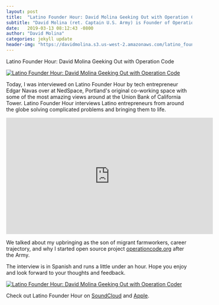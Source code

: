 ```yaml
---
layout: post
title:  "Latino Founder Hour: David Molina Geeking Out with Operation Code"
subtitle: "David Molina (ret. Captain U.S. Army) is Founder of Operation Code and self-taught writing the first line of code to petition Congress to expand the New GI Bill to include coding schools, a benefit he couldn’t use after exiting after 12 years in uniform. An entrepreneur, David has built numerous startups, has testified before members of Congress to expand technical education for veterans and spouses, and as a former captain in the Army was recipient of the Lt. Rowan Award, Meritorious Service Medal and Army Commendation Medal."
date:   2019-03-13 08:12:43 -0800
author: "David Molina"
categories: jekyll update
header-img: "https://davidmolina.s3.us-west-2.amazonaws.com/latino_founder_hour_panel.png"
---
```

<span class="caption text-muted" align="center">Latino Founder Hour: David Molina Geeking Out with Operation Code</span>

<a href="#">
    <img src="https://davidmolina.s3.us-west-2.amazonaws.com/latino_founder_hour_podcast.png" alt="Latino Founder Hour: David Molina Geeking Out with Operation Code">
</a>

Today, I was interviewed on Latino Founder Hour by tech entrepreneur Edgar Navas over at NedSpace, Portland's original co-working space with some of the most amazing views around at the Union Bank of California Tower. Latino Founder Hour interviews Latino entrepreneurs from around the globe solving complicated problems and bringing them to life.

<iframe width="560" height="315" src="https://www.youtube.com/embed/dQoQlziTE8M" title="YouTube video player" frameborder="0" allow="accelerometer; autoplay; clipboard-write; encrypted-media; gyroscope; picture-in-picture" allowfullscreen></iframe>

We talked about my upbringing as the son of migrant farmworkers, career trajectory, and why I started open source project [operationcode.org](https://operationcode.org/) after the Army.

The interview is in Spanish and runs a little under an hour. Hope you enjoy and look forward to your thoughts and feedback.

<a href="#">
    <img src="https://davidmolina.s3.us-west-2.amazonaws.com/latino_founder_hour_panel.png" alt="Latino Founder Hour: David Molina Geeking Out with Operation Coder">
</a>

Check out Latino Founder Hour on [SoundCloud](https://soundcloud.com/latinofounderhour) and [Apple](https://podcasts.apple.com/us/podcast/latino-founder-hour/id1442975548).
